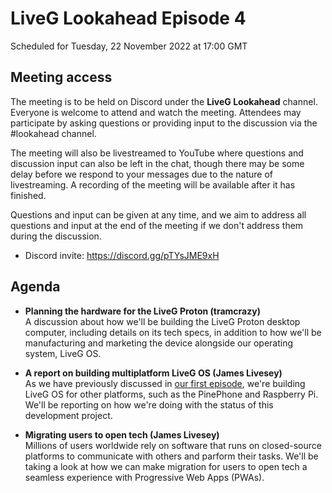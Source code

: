 # LiveG Lookahead Episode 4
Scheduled for Tuesday, 22 November 2022 at 17:00 GMT

## Meeting access
The meeting is to be held on Discord under the **LiveG Lookahead** channel. Everyone is welcome to attend and watch the meeting. Attendees may participate by asking questions or providing input to the discussion via the #lookahead channel.

The meeting will also be livestreamed to YouTube where questions and discussion input can also be left in the chat, though there may be some delay before we respond to your messages due to the nature of livestreaming. A recording of the meeting will be available after it has finished.

Questions and input can be given at any time, and we aim to address all questions and input at the end of the meeting if we don't address them during the discussion.

* Discord invite: https://discord.gg/pTYsJME9xH

## Agenda
* **Planning the hardware for the LiveG Proton (tramcrazy)**<br>
  A discussion about how we'll be building the LiveG Proton desktop computer, including details on its tech specs, in addition to how we'll be manufacturing and marketing the device alongside our operating system, LiveG OS.

* **A report on building multiplatform LiveG OS (James Livesey)**<br>
  As we have previously discussed in [our first episode](https://github.com/LiveGTech/Lookahead/blob/main/episodes/0001/index.md), we're building LiveG OS for other platforms, such as the PinePhone and Raspberry Pi. We'll be reporting on how we're doing with the status of this development project.

* **Migrating users to open tech (James Livesey)**<br>
  Millions of users worldwide rely on software that runs on closed-source platforms to communicate with others and parform their tasks. We'll be taking a look at how we can make migration for users to open tech a seamless experience with Progressive Web Apps (PWAs).
